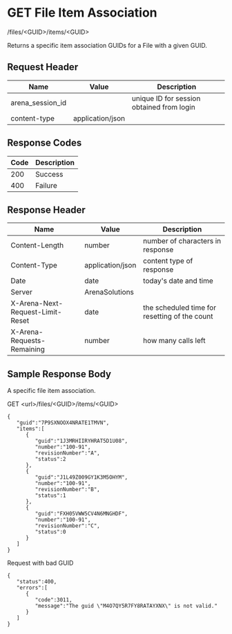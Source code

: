 # GET File Item Association
/files/&lt;GUID&gt;/items/&lt;GUID&gt;

Returns a specific item association GUIDs  for a File with a given GUID. 

## Request Header

| Name  | Value  | Description  |
|  --- |  --- |  --- | 
| arena_session_id  |   | unique ID for session obtained from login  |
| content-type  | application/json  |   |

## Response Codes

| Code  | Description  |
|  --- |  --- | 
| 200  | Success  |
| 400  | Failure  |

## Response Header

| Name  | Value  | Description  |
|  --- |  --- |  --- | 
| Content-Length  | number  | number of characters in response  |
| Content-Type  | application/json  | content type of response  |
| Date  | date  | today's date and time  |
| Server  | ArenaSolutions  |   |
| X-Arena-Next-Request-Limit-Reset   | date  | the scheduled time for resetting of the count  |
| X-Arena-Requests-Remaining   | number  | how many calls left  |

## Sample Response Body
A specific file item association.

GET &lt;url&gt;/files/&lt;GUID&gt;/items/&lt;GUID&gt;

```
{  
   "guid":"7P9SXNOOX4NRATE1TMVN",
   "items":[  
      {  
         "guid":"1J3MRHIIRYHRAT5D1U08",
         "number":"100-91",
         "revisionNumber":"A",
         "status":2
      },
      {  
         "guid":"J1L49Z009GY1K3M5OHYM",
         "number":"100-91",
         "revisionNumber":"B",
         "status":1
      },
      {  
         "guid":"FXH05VWW5CV4N6MNGHDF",
         "number":"100-91",
         "revisionNumber":"C",
         "status":0
      }
   ]
}
```
Request with bad GUID

```
{  
   "status":400,
   "errors":[  
      {  
         "code":3011,
         "message":"The guid \"M4O7QY5R7FY8RATAYXNX\" is not valid."
      }
   ]
}
```

